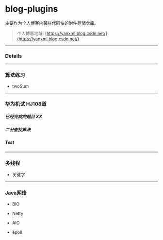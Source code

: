 # blog-plugins

主要作为个人博客内某些代码块的附件存储仓库。

> 个人博客地址: [https://yanxml.blog.csdn.net/](https://yanxml.blog.csdn.net/)

---

### Details


---

### 算法练习

* twoSum

---
### 华为机试 HJ108道

##### 已经完成的题目 XX 

##### 二分查找算法

##### Test

---

### 多线程

* 关键字
---

### Java网络

* BIO
* Netty
* AIO

* epoll
